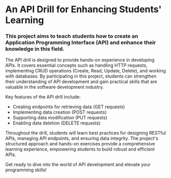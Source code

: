 # An API Drill for Enhancing Students' Learning

### This project aims to teach students how to create an Application Programming Interface (API) and enhance their knowledge in this field.

The API drill is designed to provide hands-on experience in developing APIs. It covers essential concepts such as handling HTTP requests, implementing CRUD operations (Create, Read, Update, Delete), and working with databases. By participating in this project, students can strengthen their understanding of API development and gain practical skills that are valuable in the software development industry.

Key features of the API drill include:

- Creating endpoints for retrieving data (GET requests)
- Implementing data creation (POST requests)
- Supporting data modification (PUT requests)
- Enabling data deletion (DELETE requests)

Throughout the drill, students will learn best practices for designing RESTful APIs, managing API endpoints, and ensuring data integrity. The project's structured approach and hands-on exercises provide a comprehensive learning experience, empowering students to build robust and efficient APIs.

Get ready to dive into the world of API development and elevate your programming skills!
